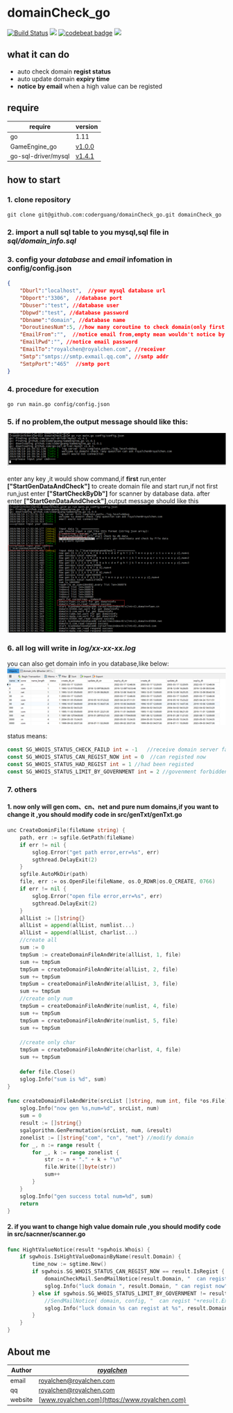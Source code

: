domainCheck_go
====

[![Build Status](https://travis-ci.org/coderguang/domainCheck_go.svg?branch=master)](https://travis-ci.org/coderguang/domainCheck_go)
![](https://img.shields.io/badge/language-golang-orange.svg)
[![codebeat badge](https://codebeat.co/badges/4c9ab03b-4424-48e3-8d1f-66a5350374e9)](https://codebeat.co/projects/github-com-coderguang-domaincheck_go-master)
[![](https://img.shields.io/badge/wp-@royalchen-blue.svg)](https://www.royalchen.com)


## what it can do
* auto check domain **regist status**
* auto update domain **expiry time**
* **notice by email** when a high value can be registed

## require
require | version
------ | ------
go | 1.11
GameEngine_go | [v1.0.0](https://github.com/coderguang/GameEngine_go)
go-sql-driver/mysql | [v1.4.1 ](https://github.com/go-sql-driver/mysql)


## how to start
### 1. clone repository 
```shell
git clone git@github.com:coderguang/domainCheck_go.git domainCheck_go
```

### 2. import a null sql table to you mysql,sql file in **_sql/domain_info.sql_** 

### 3. config your *database* and *email* infomation in **config/config.json**
```json
{
    "Dburl":"localhost",  //your mysql database url
    "Dbport":"3306",  //database port
    "Dbuser":"test", //database user
    "Dbpwd":"test", //database password
    "Dbname":"domain", //database name
    "DoroutinesNum":5, //how many coroutine to check domain(only first run use)
    "EmailFrom":"",  //notice email from,empty mean wouldn't notice by email
    "EmailPwd":"", //notice email password
    "EmailTo":"royalchen@royalchen.com", //receiver 
    "Smtp":"smtps://smtp.exmail.qq.com", //smtp addr
    "SmtpPort":"465"  //smtp port
}
```

### 4. procedure for execution
```shell
go run main.go config/config.json
```
### 5. if no problem,the output message should like this:
 ![run img](https://github.com/coderguang/img/blob/master/domainCheck_go/run.png)
 
 enter any key ,it would show command,if **first** run,enter **["StartGenDataAndCheck"]** to create domain file and start run,if not first run,just enter **["StartCheckByDb"]** for scanner by database data.
  after enter **["StartGenDataAndCheck"]**,output message should like this
  ![run_ok img](https://github.com/coderguang/img/blob/master/domainCheck_go/run_ok.png)
  
### 6. all log will write in _log/xx-xx-xx.log_
   you can also get domain info in you database,like below:
   ![domain](https://github.com/coderguang/img/blob/master/domainCheck_go/domain.png)
   
   status means:
   ```go
   const SG_WHOIS_STATUS_CHECK_FAILD int = -1   //receive domain server failed,will recheck in next time
   const SG_WHOIS_STATUS_CAN_REGIST_NOW int = 0  //can registed now
   const SG_WHOIS_STATUS_HAD_REGIST int = 1 //had been registed
   const SG_WHOIS_STATUS_LIMIT_BY_GOVERNMENT int = 2 //govenment forbidden,if you search cn ,you will get this
   ```
   
### 7. others
#### 1. now only will gen com、cn、net and pure num domains,if you want to change it ,you should modify code in src/genTxt/genTxt.go 
```go
unc CreateDominFile(fileName string) {
	path, err := sgfile.GetPath(fileName)
	if err != nil {
		sglog.Error("get path error,err=%s", err)
		sgthread.DelayExit(2)
	}
	sgfile.AutoMkDir(path)
	file, err := os.OpenFile(fileName, os.O_RDWR|os.O_CREATE, 0766)
	if err != nil {
		sglog.Error("open file error,err=%s", err)
		sgthread.DelayExit(2)
	}
	allList := []string{}
	allList = append(allList, numlist...)
	allList = append(allList, charlist...)
	//create all
	sum := 0
	tmpSum := createDomainFileAndWrite(allList, 1, file)
	sum += tmpSum
	tmpSum = createDomainFileAndWrite(allList, 2, file)
	sum += tmpSum
	tmpSum = createDomainFileAndWrite(allList, 3, file)
	sum += tmpSum
	//create only num
	tmpSum = createDomainFileAndWrite(numlist, 4, file)
	sum += tmpSum
	tmpSum = createDomainFileAndWrite(numlist, 5, file)
	sum += tmpSum

	//create only char
	tmpSum = createDomainFileAndWrite(charlist, 4, file)
	sum += tmpSum

	defer file.Close()
	sglog.Info("sum is %d", sum)
}

func createDomainFileAndWrite(srcList []string, num int, file *os.File) (sum int) {
	sglog.Info("now gen %s,num=%d", srcList, num)
	sum = 0
	result := []string{}
	sgalgorithm.GenPermutation(srcList, num, &result)
	zonelist := []string{"com", "cn", "net"} //modify domain
	for _, n := range result {
		for _, k := range zonelist {
			str := n + "." + k + "\n"
			file.Write([]byte(str))
			sum++
		}
	}
	sglog.Info("gen success total num=%d", sum)
	return
}
```
#### 2. if you want to change high value domain rule ,you should modify code in src/sacnner/scanner.go
```go
func HightValueNotice(result *sgwhois.Whois) {
	if sgwhois.IsHightValueDomainByName(result.Domain) {
		time_now := sgtime.New()
		if sgwhois.SG_WHOIS_STATUS_CAN_REGIST_NOW == result.IsRegist {
			domainCheckMail.SendMailNotice(result.Domain, "  can regist now")
			sglog.Info("luck domain ", result.Domain, " can regist now")
		} else if sgwhois.SG_WHOIS_STATUS_LIMIT_BY_GOVERNMENT != result.IsRegist && result.ExpiryDt.Before(time_now) {
			//SendMailNotice( domain, config, "  can regist "+result.ExpiryDtStr)
			sglog.Info("luck domain %s can regist at %s", result.Domain, result.ExpiryDtStr)
		}
	}
}
```

## About me

**Author** | _[royalchen](https://www.royalchen.com)_
---------- | -----------------
email  | royalchen@royalchen.com
qq  | royalchen@royalchen.com
website | [www.royalchen.com](https://www.royalchen.com)
  
 
 
 


